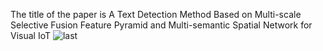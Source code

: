 The title of the paper is A Text Detection Method Based on Multi-scale Selective Fusion Feature Pyramid and Multi-semantic Spatial Network for Visual IoT
![last](https://github.com/user-attachments/assets/2a94aa6b-ebef-4e20-b757-47ec3fa93117)
